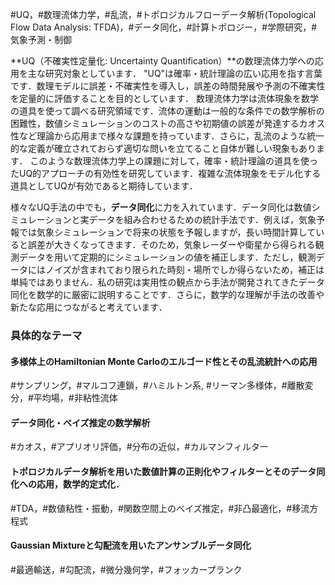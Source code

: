 <!-- put under h2 -->
#UQ，#数理流体力学，#乱流，#トポロジカルフローデータ解析(Topological Flow Data Analysis: TFDA)，#データ同化，#計算トポロジー，#学際研究，#気象予測・制御

**UQ（不確実性定量化: Uncertainty Quantification）**の数理流体力学への応用を主な研究対象としています．
"UQ"は確率・統計理論の広い応用を指す言葉です．数理モデルに誤差・不確実性を導入し，誤差の時間発展や予測の不確実性を定量的に評価することを目的としています．
数理流体力学は流体現象を数学の道具を使って調べる研究領域です．流体の運動は一般的な条件での数学解析の困難性，数値シミュレーションのコストの高さや初期値の誤差が発達するカオス性など理論から応用まで様々な課題を持っています．さらに，乱流のような統一的な定義が確立されておらず適切な問いを立てること自体が難しい現象もあります．
このような数理流体力学上の課題に対して，確率・統計理論の道具を使ったUQ的アプローチの有効性を研究しています．複雑な流体現象をモデル化する道具としてUQが有効であると期待しています．

様々なUQ手法の中でも，**データ同化**に力を入れています．データ同化は数値シミュレーションと実データを組み合わせるための統計手法です．例えば，気象予報では気象シミュレーションで将来の状態を予報しますが，長い時間計算していると誤差が大きくなってきます．そのため，気象レーダーや衛星から得られる観測データを用いて定期的にシミュレーションの値を補正します．ただし，観測データにはノイズが含まれており限られた時刻・場所でしか得らないため，補正は単純ではありません．私の研究は実用性の観点から手法が開発されてきたデータ同化を数学的に厳密に説明することです．さらに，数学的な理解が手法の改善や新たな応用につながると考えています．

### 具体的なテーマ
#### 多様体上のHamiltonian Monte Carloのエルゴード性とその乱流統計への応用
#サンプリング，#マルコフ連鎖，#ハミルトン系, #リーマン多様体，#離散変分，#平均場，#非粘性流体
#### データ同化・ベイズ推定の数学解析
#カオス，#アプリオリ評価，#分布の近似，#カルマンフィルター
#### トポロジカルデータ解析を用いた数値計算の正則化やフィルターとそのデータ同化への応用，数学的定式化．
#TDA，#数値粘性・振動，#関数空間上のベイズ推定，#非凸最適化，#移流方程式
#### Gaussian Mixtureと勾配流を用いたアンサンブルデータ同化
#最適輸送，#勾配流，#微分幾何学，#フォッカープランク